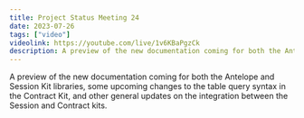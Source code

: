 ```yaml
---
title: Project Status Meeting 24
date: 2023-07-26
tags: ["video"]
videolink: https://youtube.com/live/1v6KBaPgzCk
description: A preview of the new documentation coming for both the Antelope and Session Kit libraries, some upcoming changes to the table query syntax in the Contract Kit, and other general updates on the integration between the Session and Contract kits.
---
```


A preview of the new documentation coming for both the Antelope and Session Kit libraries, some upcoming changes to the table query syntax in the Contract Kit, and other general updates on the integration between the Session and Contract kits.
